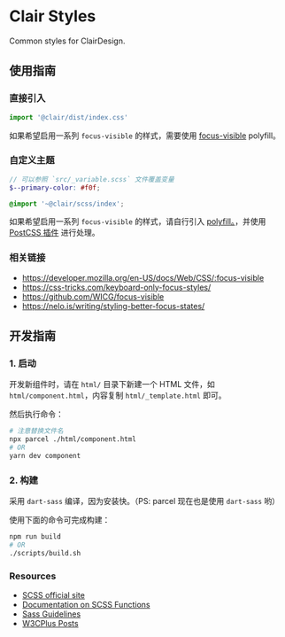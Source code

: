 # Clair Styles

Common styles for ClairDesign.

## 使用指南

### 直接引入

```js
import '@clair/dist/index.css'
```

如果希望启用一系列 `focus-visible` 的样式，需要使用 [focus-visible](https://github.com/WICG/focus-visible) polyfill。

### 自定义主题

```scss
// 可以参照 `src/_variable.scss` 文件覆盖变量
$--primary-color: #f0f;

@import '~@clair/scss/index';
```

如果希望启用一系列 `focus-visible` 的样式，请自行引入 [polyfill。](https://github.com/WICG/focus-visible)，并使用 [PostCSS 插件](https://github.com/jonathantneal/postcss-focus-visible) 进行处理。

### 相关链接

- https://developer.mozilla.org/en-US/docs/Web/CSS/:focus-visible
- https://css-tricks.com/keyboard-only-focus-styles/
- https://github.com/WICG/focus-visible
- https://nelo.is/writing/styling-better-focus-states/

## 开发指南

### 1. 启动

开发新组件时，请在 `html/` 目录下新建一个 HTML 文件，如 `html/component.html`，内容复制 `html/_template.html` 即可。

然后执行命令：

```sh
# 注意替换文件名
npx parcel ./html/component.html
# OR
yarn dev component
```

### 2. 构建

采用 `dart-sass` 编译，因为安装快。（PS: parcel 现在也是使用 `dart-sass` 哟）

使用下面的命令可完成构建：

```sh
npm run build
# OR
./scripts/build.sh
```

### Resources

- [SCSS official site](https://sass-lang.com)
- [Documentation on SCSS Functions](https://sass-lang.com/documentation/Sass/Script/Functions.html)
- [Sass Guidelines](https://sass-guidelin.es/zh/)
- [W3CPlus Posts](https://www.w3cplus.com/blog/tags/302.html)
